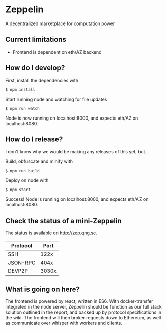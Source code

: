 # Zeppelin
A decentralized marketplace for computation power

## Current limitations
- Frontend is dependent on eth/AZ backend

## How do I develop?
First, install the dependencies with

    $ npm install

Start running node and watching for file updates

    $ npm run watch

Node is now running on localhost:8000, and expects eth/AZ on localhost:8080.

## How do I release?
I don't know why we would be making any releases of this yet, but...

Build, obfuscate and minify with

    $ npm run build

Deploy on node with

    $ npm start

Success! Node is running on localhost:8000, and expects eth/AZ on localhost:8080.

## Check the status of a mini-Zeppelin
The status is available on http://zep.qng.se.

Protocol | Port
---------|-----
SSH      | 122x
JSON-RPC | 404x
DEVP2P   | 3030x

## What is going on here?
The frontend is powered by react, written in ES6.
With docker-transfer integrated in the node server, Zeppelin should be function as our full stack solution outlined in the report, and backed up by protocol specifications in the wiki.
The frontend will then broker requests down to Ethereum, as well as communicate over whisper with workers and clients.

